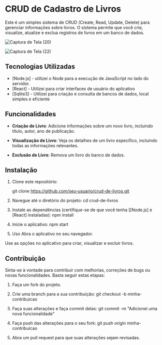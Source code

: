

# CRUD de Cadastro de Livros

Este é um simples sistema de CRUD (Create, Read, Update, Delete) para gerenciar informações sobre livros. O sistema permite que você crie, visualize, atualize e exclua registros de livros em um banco de dados.

![Captura de Tela (20)](https://github.com/Coimbra777/Books-App/assets/103074944/86dfcd34-a7c4-4349-bce3-3512086d248c)

![Captura de Tela (22)](https://github.com/Coimbra777/Books-App/assets/103074944/6d0e6370-c111-4306-bf7b-5f247522efc9)




## Tecnologias Utilizadas

- [Node.js] -  utilizei o Node para a  execução de JavaScript no lado do servidor.
- [React] -  Utilizei para criar interfaces de usuário do aplicativo
- [Sqlite3] - Utilizei para criação e consulta de bancos de dados, local simples e eficiente

## Funcionalidades

- **Criação de Livro**: Adicione informações sobre um novo livro, incluindo título, autor, ano de publicação.

- **Visualização de Livro**: Veja os detalhes de um livro específico, incluindo todas as informações relevantes.

- **Exclusão de Livro**: Remova um livro do banco de dados.

## Instalação

1. Clone este repositório:
   
   git clone https://github.com/seu-usuario/crud-de-livros.git

 2. Navegue até o diretório do projeto:
cd crud-de-livros

3. Instale as dependências (certifique-se de que você tenha [[Node.js] e [React] instaladas):
npm install


4. Inicie o aplicativo:
npm start


5. Uso
Abra o aplicativo no seu navegador.

Use as opções no aplicativo para criar, visualizar e excluir livros.

## Contribuição
Sinta-se à vontade para contribuir com melhorias, correções de bugs ou novas funcionalidades. Basta seguir estas etapas:

1. Faça um fork do projeto.

2. Crie uma branch para a sua contribuição:
git checkout -b minha-contribuicao

3. Faça suas alterações e faça commit delas:
git commit -m "Adicionei uma nova funcionalidade"

4. Faça push das alterações para o seu fork:
git push origin minha-contribuicao

5. Abra um pull request para que suas alterações sejam revisadas.


